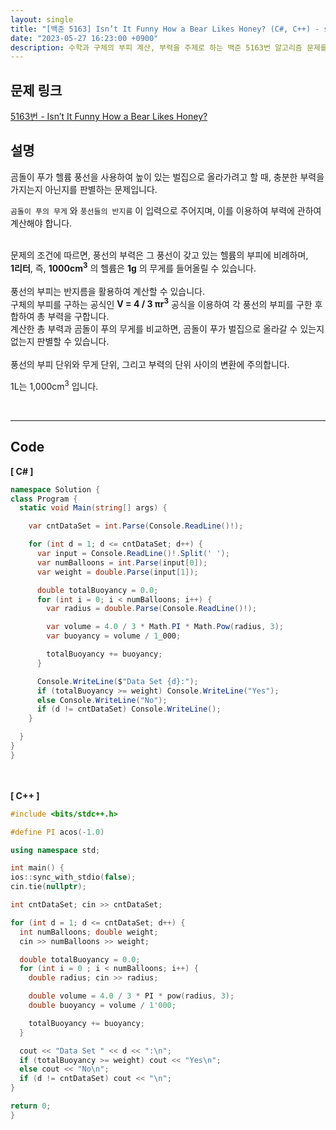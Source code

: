 ```yaml
---
layout: single
title: "[백준 5163] Isn’t It Funny How a Bear Likes Honey? (C#, C++) - soo:bak"
date: "2023-05-27 16:23:00 +0900"
description: 수학과 구체의 부피 계산, 부력을 주제로 하는 백준 5163번 알고리즘 문제를 C# 과 C++ 로 풀이 및 해설
---
```


## 문제 링크
  [5163번 - Isn’t It Funny How a Bear Likes Honey?](https://www.acmicpc.net/problem/5163)

## 설명
곰돌이 푸가 헬륨 풍선을 사용하여 높이 있는 벌집으로 올라가려고 할 때, 충분한 부력을 가지는지 아닌지를 판별하는 문제입니다. <br>

`곰돌이 푸의 무게` 와 `풍선들의 반지름` 이 입력으로 주어지며, 이를 이용하여 부력에 관하여 계산해야 합니다. <br>

<br>
문제의 조건에 따르면, 풍선의 부력은 그 풍선이 갖고 있는 헬륨의 부피에 비례하며, <br>
<b>1리터</b>, 즉, <b>1000cm<sup>3</sup></b> 의 헬륨은 <b>1g</b> 의 무게를 들어올릴 수 있습니다. <br>

<br>
풍선의 부피는 반지름을 활용하여 계산할 수 있습니다. <br>
구체의 부피를 구하는 공식인 <b>V = 4 / 3 πr<sup>3</sup></b> 공식을 이용하여 각 풍선의 부피를 구한 후 합하여 총 부력을 구합니다.

<br>
계산한 총 부력과 곰돌이 푸의 무게를 비교하면, 곰돌이 푸가 벌집으로 올라갈 수 있는지 없는지 판별할 수 있습니다. <br>

<br>
풍선의 부피 단위와 무게 단위, 그리고 부력의 단위 사이의 변환에 주의합니다. <br>

1L는 1,000cm<sup>3</sup> 입니다. <br>

<br>

- - -

## Code
<b>[ C# ] </b>
<br>

  ```c#
namespace Solution {
  class Program {
    static void Main(string[] args) {

      var cntDataSet = int.Parse(Console.ReadLine()!);

      for (int d = 1; d <= cntDataSet; d++) {
        var input = Console.ReadLine()!.Split(' ');
        var numBalloons = int.Parse(input[0]);
        var weight = double.Parse(input[1]);

        double totalBuoyancy = 0.0;
        for (int i = 0; i < numBalloons; i++) {
          var radius = double.Parse(Console.ReadLine()!);

          var volume = 4.0 / 3 * Math.PI * Math.Pow(radius, 3);
          var buoyancy = volume / 1_000;

          totalBuoyancy += buoyancy;
        }

        Console.WriteLine($"Data Set {d}:");
        if (totalBuoyancy >= weight) Console.WriteLine("Yes");
        else Console.WriteLine("No");
        if (d != cntDataSet) Console.WriteLine();
      }

    }
  }
}
  ```
<br><br>
<b>[ C++ ] </b>
<br>

  ```c++
#include <bits/stdc++.h>

#define PI acos(-1.0)

using namespace std;

int main() {
  ios::sync_with_stdio(false);
  cin.tie(nullptr);

  int cntDataSet; cin >> cntDataSet;

  for (int d = 1; d <= cntDataSet; d++) {
    int numBalloons; double weight;
    cin >> numBalloons >> weight;

    double totalBuoyancy = 0.0;
    for (int i = 0 ; i < numBalloons; i++) {
      double radius; cin >> radius;

      double volume = 4.0 / 3 * PI * pow(radius, 3);
      double buoyancy = volume / 1'000;

      totalBuoyancy += buoyancy;
    }

    cout << "Data Set " << d << ":\n";
    if (totalBuoyancy >= weight) cout << "Yes\n";
    else cout << "No\n";
    if (d != cntDataSet) cout << "\n";
  }

  return 0;
}
  ```
